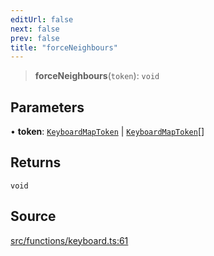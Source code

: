```yaml
---
editUrl: false
next: false
prev: false
title: "forceNeighbours"
---
```


> **forceNeighbours**(`token`): `void`

## Parameters

• **token**: [`KeyboardMapToken`](/api/classes/keyboardmaptoken/) \| [`KeyboardMapToken`](/api/classes/keyboardmaptoken/)[]

## Returns

`void`

## Source

[src/functions/keyboard.ts:61](https://github.com/relishinc/dill-pixel/blob/10f512f7f577ca5e74162827f11215b28df5ca97/src/functions/keyboard.ts#L61)
